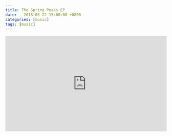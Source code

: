 ```yaml
---
title: The Spring Peaks EP
date:   2018-05-22 15:00:00 +0800
categories: [music]
tags: [music]
---
```


<div class="bandcamp">

  <iframe width="100%" height="300" scrolling="no" frameborder="no" allow="autoplay" src="https://w.soundcloud.com/player/?url=https%3A//api.soundcloud.com/playlists/494902167&color=%23ff5500&auto_play=false&hide_related=false&show_comments=true&show_user=true&show_reposts=false&show_teaser=true&visual=true"></iframe>

</div>
